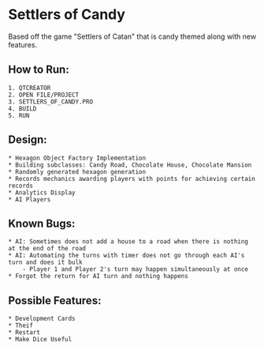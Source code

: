 # Settlers of Candy

Based off the game "Settlers of Catan" that is candy themed along with new features.


## How to Run:
    1. QTCREATOR 
    2. OPEN FILE/PROJECT 
    3. SETTLERS_OF_CANDY.PRO
    4. BUILD
    5. RUN 
    
## Design:
    * Hexagon Object Factory Implementation
    * Building subclasses: Candy Road, Chocolate House, Chocolate Mansion
    * Randomly generated hexagon generation
    * Records mechanics awarding players with points for achieving certain records
    * Analytics Display
    * AI Players
    
    
## Known Bugs:
    * AI: Sometimes does not add a house to a road when there is nothing at the end of the road
    * AI: Automating the turns with timer does not go through each AI's turn and does it bulk
        - Player 1 and Player 2's turn may happen simultaneously at once
    * Forgot the return for AI turn and nothing happens

## Possible Features:
    * Development Cards
    * Theif
    * Restart
    * Make Dice Useful
